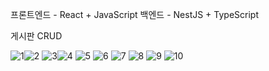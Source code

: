 프론트엔드 - React + JavaScript
백엔드 - NestJS + TypeScript

게시판 CRUD

![1](https://github.com/HobumPark/react-nest-board/assets/25094629/fd5d9625-a997-4b27-bf8b-ddb1506a42fa)![2](https://github.com/HobumPark/react-nest-board/assets/25094629/72f11476-0256-4523-8669-84e856434ed5)
![3](https://github.com/HobumPark/react-nest-board/assets/25094629/a311a108-ef6a-4a2b-9e76-c6f4513fa2e3)![4](https://github.com/HobumPark/react-nest-board/assets/25094629/9428a4a3-1370-4a66-a3d4-733a8d183433)
![5](https://github.com/HobumPark/react-nest-board/assets/25094629/704c6a04-c6ab-43ab-9a1c-d765bd0b67ce)
![6](https://github.com/HobumPark/react-nest-board/assets/25094629/8fcbab7f-cb13-4f77-a4b3-84977b279523)
![7](https://github.com/HobumPark/react-nest-board/assets/25094629/b2e02f0e-6f2b-4007-b21a-a07aac31509a)
![8](https://github.com/HobumPark/react-nest-board/assets/25094629/71cf8fb5-7a08-4006-bbba-6bdb46826370)
![9](https://github.com/HobumPark/react-nest-board/assets/25094629/9b986ffb-1621-4ed4-b448-ff9056911715)
![10](https://github.com/HobumPark/react-nest-board/assets/25094629/1c1ee34b-7cbc-4e04-b2f0-740e2560bb77)
